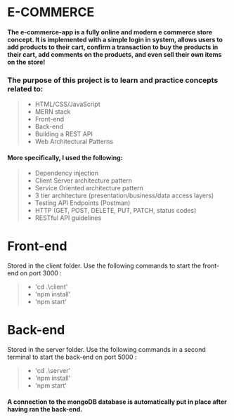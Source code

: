 # E-COMMERCE

#### The e-commerce-app is a fully online and modern e commerce store concept. It is implemented with a simple login in system, allows users to add products to their cart, confirm a transaction to buy the products in their cart, add comments on the products, and even sell their own items on the store! 

### The purpose of this project is to learn and practice concepts related to: 
> - HTML/CSS/JavaScript
> - MERN stack
> - Front-end
> - Back-end
> - Building a REST API
> - Web Architectural Patterns

#### More specifically, I used the following:
> - Dependency injection
> - Client Server architecture pattern
> - Service Oriented architecture pattern
> - 3 tier architecture (presentation/business/data access layers)
> - Testing API Endpoints (Postman)
> - HTTP (GET, POST, DELETE, PUT, PATCH, status codes)
> - RESTful API guidelines

# Front-end
Stored in the client folder. Use the following commands to start the front-end on port 3000 :
> - 'cd .\client\'
> - 'npm install'
> - 'npm start'
# Back-end
Stored in the server folder. Use the following commands in a second terminal to start the back-end on port 5000 :
> - 'cd .\server\'
> - 'npm install'
> - 'npm start'
#### A connection to the mongoDB database is automatically put in place after having ran the back-end.
